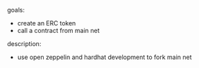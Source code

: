 goals: 
- create an ERC token
- call a contract from main net 

description:
- use open zeppelin and hardhat development to fork main net 